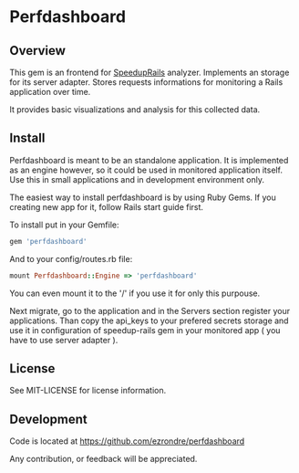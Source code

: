 # Perfdashboard

## Overview

This gem is an frontend for [SpeedupRails][speeduprails] analyzer.
Implements an storage for its server adapter.
Stores requests informations for monitoring a Rails application over time.

It provides basic visualizations and analysis for this collected data.

[speeduprails]: https://github.com/ezrondre/speedup-rails

## Install

Perfdashboard is meant to be an standalone application.
It is implemented as an engine however, so it could be used in monitored application itself.
Use this in small applications and in development environment only.

The easiest way to install perfdashboard is by using Ruby Gems.
If you creating new app for it, follow Rails start guide first.

To install put in your Gemfile:
```ruby
gem 'perfdashboard'
```
And to your config/routes.rb file:
```ruby
mount Perfdashboard::Engine => 'perfdashboard'
```

You can even mount it to the '/' if you use it for only this purpouse.

Next migrate, go to the application and in the Servers section register your applications.
Than copy the api_keys to your prefered secrets storage and use it in configuration of speedup-rails gem in your monitored app ( you have to use server adapter ).

## License

See MIT-LICENSE for license information.

## Development

Code is located at https://github.com/ezrondre/perfdashboard

Any contribution, or feedback will be appreciated.

